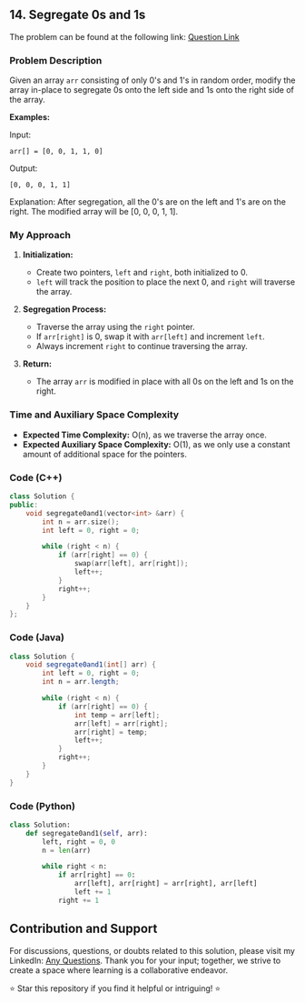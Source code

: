 ## 14. Segregate 0s and 1s

The problem can be found at the following link: [Question Link](https://www.geeksforgeeks.org/problems/segregate-0s-and-1s5106/1)

### Problem Description

Given an array `arr` consisting of only 0's and 1's in random order, modify the array in-place to segregate 0s onto the left side and 1s onto the right side of the array.

**Examples:**

Input:
```
arr[] = [0, 0, 1, 1, 0]
```
Output:
```
[0, 0, 0, 1, 1]
```
Explanation:
After segregation, all the 0's are on the left and 1's are on the right. The modified array will be [0, 0, 0, 1, 1].

### My Approach

1. **Initialization:**
   - Create two pointers, `left` and `right`, both initialized to 0.
   - `left` will track the position to place the next 0, and `right` will traverse the array.

2. **Segregation Process:**
   - Traverse the array using the `right` pointer.
   - If `arr[right]` is 0, swap it with `arr[left]` and increment `left`.
   - Always increment `right` to continue traversing the array.

3. **Return:**
   - The array `arr` is modified in place with all 0s on the left and 1s on the right.

### Time and Auxiliary Space Complexity

- **Expected Time Complexity:** O(n), as we traverse the array once.
- **Expected Auxiliary Space Complexity:** O(1), as we only use a constant amount of additional space for the pointers.

### Code (C++)

```cpp
class Solution {
public:
    void segregate0and1(vector<int> &arr) {
        int n = arr.size();
        int left = 0, right = 0;

        while (right < n) {
            if (arr[right] == 0) {
                swap(arr[left], arr[right]);
                left++;
            }
            right++;
        }
    }
};
```

### Code (Java)

```java
class Solution {
    void segregate0and1(int[] arr) {
        int left = 0, right = 0;
        int n = arr.length;

        while (right < n) {
            if (arr[right] == 0) {
                int temp = arr[left];
                arr[left] = arr[right];
                arr[right] = temp;
                left++;
            }
            right++;
        }
    }
}
```

### Code (Python)

```python
class Solution:
    def segregate0and1(self, arr):
        left, right = 0, 0
        n = len(arr)

        while right < n:
            if arr[right] == 0:
                arr[left], arr[right] = arr[right], arr[left]
                left += 1
            right += 1
```

## Contribution and Support

For discussions, questions, or doubts related to this solution, please visit my LinkedIn: [Any Questions](https://www.linkedin.com/in/het-patel-8b110525a/). Thank you for your input; together, we strive to create a space where learning is a collaborative endeavor.

⭐ Star this repository if you find it helpful or intriguing! ⭐
